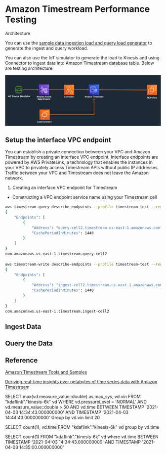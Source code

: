 # Amazon Timestream Performance Testing

Architecture

You can use the [sample data ingestion load and query load generator](https://github.com/awslabs/amazon-timestream-tools/tree/master/tools/perf-scale-workload) to generate the ingest and query workload.

You can also use the IoT simulator to generate the load to Kinesis and using Connector to ingest data into Amazon Timestream database table. Below are testing architecture

![TimeStream-Performance-PoC](image/TimeStream-Performance-PoC.png)

## Setup the interface VPC endpoint

You can establish a private connection between your VPC and Amazon Timestream by creating an interface VPC endpoint. Interface endpoints are powered by AWS PrivateLink, a technology that enables the instances in your VPC to privately access Timestream APIs without public IP addresses. Traffic between your VPC and Timestream does not leave the Amazon network. 

1. Creating an interface VPC endpoint for Timestream 
- Constructing a VPC endpoint service name using your Timestream cell
```bash
aws timestream-query describe-endpoints --profile timestream-test --region us-east-1
{
    "Endpoints": [
        {
            "Address": "query-cell2.timestream.us-east-1.amazonaws.com",
            "CachePeriodInMinutes": 1440
        }
    ]
}
com.amazonaws.us-east-1.timestream.query-cell2

aws timestream-write describe-endpoints --profile timestream-test --region us-east-1
{
    "Endpoints": [
        {
            "Address": "ingest-cell2.timestream.us-east-1.amazonaws.com",
            "CachePeriodInMinutes": 1440
        }
    ]
}
com.amazonaws.us-east-1.timestream.ingest-cell2
```

## Ingest Data

## Query the Data

## Reference
[Amazon Timestream Tools and Samples](https://github.com/awslabs/amazon-timestream-tools)

[Deriving real-time insights over petabytes of time series data with Amazon Timestream](https://aws.amazon.com/cn/blogs/database/deriving-real-time-insights-over-petabytes-of-time-series-data-with-amazon-timestream/)


SELECT max(vd.measure_value::double) as max_sys, vd.vin
        FROM "kdaflink"."kinesis-6k" vd
        WHERE vd.pressureLevel = 'NORMAL' AND vd.measure_value::double > 50
        AND vd.time BETWEEN TIMESTAMP '2021-04-03 14:34:43.000000000' AND TIMESTAMP '2021-04-03 14:44:43.000000000'
        Group by vd.vin limit 20
        
        
SELECT count(1), vd.time FROM "kdaflink"."kinesis-6k" vd group by vd.time


SELECT count(1) FROM "kdaflink"."kinesis-6k" vd where vd.time BETWEEN TIMESTAMP '2021-04-03 14:34:43.000000000' AND TIMESTAMP '2021-04-03 14:35:00.000000000'